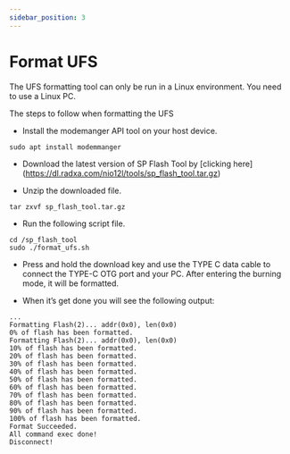 ```yaml
---
sidebar_position: 3
---
```


# Format UFS

The UFS formatting tool can only be run in a Linux environment. You need to use a Linux PC.

The steps to follow when formatting the UFS

- Install the modemanger API tool on your host device.

```
sudo apt install modemmanger
```

- Download the latest version of SP Flash Tool by [clicking here] (https://dl.radxa.com/nio12l/tools/sp_flash_tool.tar.gz)

- Unzip the downloaded file.

```
tar zxvf sp_flash_tool.tar.gz
```

- Run the following script file.

```
cd /sp_flash_tool
sudo ./format_ufs.sh
```

- Press and hold the download key and use the TYPE C data cable to connect the TYPE-C OTG port and your PC. After entering the burning mode, it will be formatted.

- When it’s get done you will see the following output:

```
...
Formatting Flash(2)... addr(0x0), len(0x0)
0% of flash has been formatted.
Formatting Flash(2)... addr(0x0), len(0x0)
10% of flash has been formatted.
20% of flash has been formatted.
30% of flash has been formatted.
40% of flash has been formatted.
50% of flash has been formatted.
60% of flash has been formatted.
70% of flash has been formatted.
80% of flash has been formatted.
90% of flash has been formatted.
100% of flash has been formatted.
Format Succeeded.
All command exec done!
Disconnect!
```
